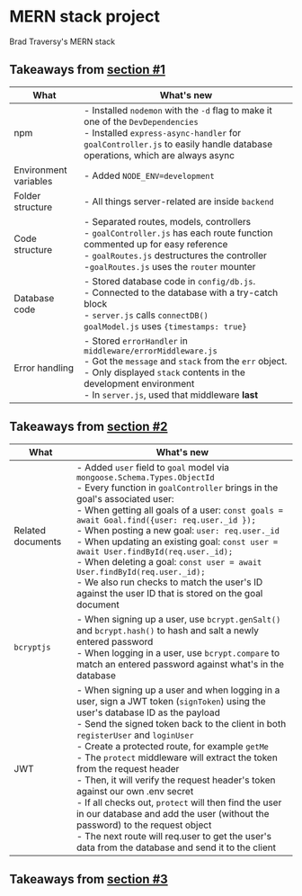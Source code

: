 # MERN stack project
Brad Traversy's MERN stack

## Takeaways from [section #1](https://youtu.be/-0exw-9YJBo)
| What  | What's new  |
|---|---|
|npm   |- Installed `nodemon` with the `-d` flag to make it one of the `DevDependencies` <br/> - Installed `express-async-handler` for `goalController.js` to easily handle database operations, which are always async |
| Environment variables  |- Added `NODE_ENV=development`|
|Folder structure |- All things server-related are inside `backend`|
|Code structure |- Separated routes, models, controllers <br/> - `goalController.js` has each route function commented up for easy reference <br/> - `goalRoutes.js` destructures the controller <br/> -`goalRoutes.js` uses the `router` mounter|
|Database code |- Stored database code in `config/db.js`. <br/> - Connected to the database with a try-catch block <br/> - `server.js` calls `connectDB()` </br> `goalModel.js` uses `{timestamps: true}` |
|Error handling |- Stored `errorHandler` in `middleware/errorMiddleware.js` <br> - Got the `message` and `stack` from the `err` object. <br> - Only displayed `stack` contents in the development environment <br> - In `server.js`, used that middleware **last** |

## Takeaways from [section #2](https://youtu.be/enopDSs3DRw)
| What  | What's new  |
|---|---|
|Related documents   |- Added `user` field to `goal` model via `mongoose.Schema.Types.ObjectId` <br> - Every function in `goalController` brings in the goal's associated user: <br> - When getting all goals of a user: `const goals = await Goal.find({user: req.user._id });` <br> - When posting a new goal: `user: req.user._id` <br> - When updating an existing goal: `const user = await User.findById(req.user._id);` <br> - When deleting a goal: `const user = await User.findById(req.user._id);` <br> - We also run checks to match the user's ID against the user ID that is stored on the goal document |
|`bcryptjs` | - When signing up a user, use `bcrypt.genSalt()` and `bcrypt.hash()` to hash and salt a newly entered password <br> - When logging in a user, use `bcrypt.compare` to match an entered password against what's in the database  |
|JWT | - When signing up a user and when logging in a user, sign a JWT token (`signToken`) using the user's database ID as the payload <br> - Send the signed token back to the client in both `registerUser` and `loginUser` <br> - Create a protected route, for example `getMe` <br> - The `protect` middleware will extract the token from the request header <br> - Then, it will verify the request header's token against our own .env secret <br> - If all checks out, `protect` will then find the user in our database and add the user (without the password) to the request object <br> - The next route will req.user to get the user's data from the database and send it to the client |

## Takeaways from [section #3](https://youtu.be/mvfsC66xqj0)
